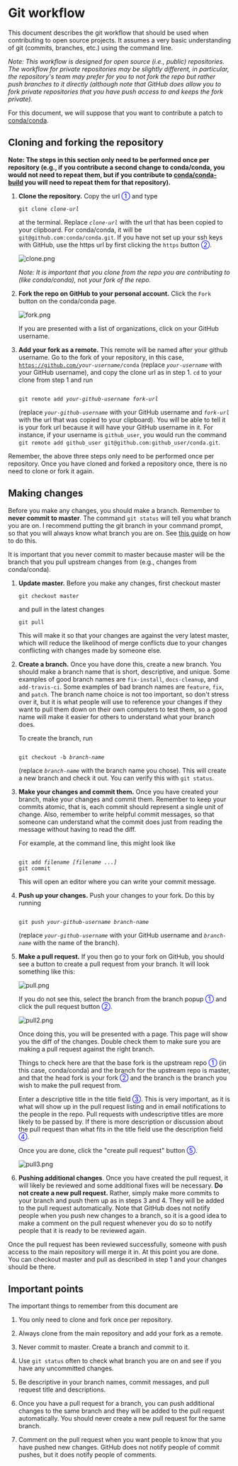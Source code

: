# Git workflow

This document describes the git workflow that should be used when contributing
to open source projects. It assumes a very basic understanding of git
(commits, branches, etc.) using the command line.

*Note: This workflow is designed for open source (i.e., public)
repositories. The workflow for private repositories may be slightly different,
in particular, the repository's team may prefer for you to not fork the repo
but rather push branches to it directly (although note that GitHub does allow
you to fork private repositories that you have push access to and keeps the
fork private).*

For this document, we will suppose that you want to contribute a patch to
[conda/conda](https://github.com/conda/conda).

## Cloning and forking the repository

**Note: The steps in this section only need to be performed once per
repository (e.g., if you contribute a second change to conda/conda, you would
not need to repeat them, but if you contribute to
[conda/conda-build](https://github.com/conda/conda-build) you will need to
repeat them for that repository).**

1. **Clone the repository.** Copy the url <font color="blue">①</font> and
   type

   <code>git clone <i>clone-url</i></code>

   at the terminal. Replace *`clone-url`* with the url that has been copied to
   your clipboard. For conda/conda, it will be
   `git@github.com:conda/conda.git`. If you have not set up your ssh keys with
   GitHub, use the https url by first clicking the `https` button <font
   color="blue">②</font>.

   ![clone.png](clone.png)

   *Note: It is important that you clone from the repo you are contributing
   to (like conda/conda),* not *your fork of the repo.*

2. **Fork the repo on GitHub to your personal account.** Click the `Fork`
   button on the conda/conda page.

   ![fork.png](fork.png)

   If you are presented with a list of organizations, click on your GitHub
   username.

3. **Add your fork as a remote.** This remote will be named after your github
   username.  Go to the fork of your repository, in this case,
   <code>https://github.com/<i>your-username</i>/conda</code> (replace *`your-username`* with
   your GitHub username), and copy the clone url as in step 1. `cd` to your
   clone from step 1 and run

   <code>
   git remote add <i>your-github-username</i> <i>fork-url</i>
   </code>

   (replace *`your-github-username`* with your GitHub username and
   *`fork-url`* with the url that was copied to your clipboard). You will be
   able to tell it is your fork url because it will have your GitHub username
   in it. For instance, if your username is `github_user`, you would run the
   command `git remote add github_user git@github.com:github_user/conda.git`.

Remember, the above three steps only need to be performed once per
repository. Once you have cloned and forked a repository once, there is no
need to clone or fork it again.

## Making changes

Before you make any changes, you should make a branch. Remember to **never
commit to master**. The command `git status` will tell you what branch you are
on. I recommend putting the git branch in your command prompt, so that you
will always know what branch you are on. See
[this guide](http://stackoverflow.com/a/24716445/161801) on how to do this.

It is important that you never commit to master because master will be the
branch that you pull upstream changes from (e.g., changes from
conda/conda).

1. **Update master.** Before you make any changes, first checkout master

   ```
   git checkout master
   ```

   and pull in the latest changes

   ```
   git pull
   ```

   This will make it so that your changes are against the very latest master,
   which will reduce the likelihood of merge conflicts due to your changes
   conflicting with changes made by someone else.

2. **Create a branch.** Once you have done this, create a new branch. You
   should make a branch name that is short, descriptive, and unique. Some
   examples of good branch names are `fix-install`, `docs-cleanup`, and
   `add-travis-ci`. Some examples of bad branch names are `feature`, `fix`,
   and `patch`. The branch name choice is not too important, so don't stress
   over it, but it is what people will use to reference your changes if they
   want to pull them down on their own computers to test them, so a good name
   will make it easier for others to understand what your branch does.

   To create the branch, run

   <code>
   git checkout -b <i>branch-name</i>
   </code>

   (replace *`branch-name`* with the branch name you chose). This will create a
   new branch and check it out. You can verify this with `git status`.

3. **Make your changes and commit them.** Once you have created your branch,
   make your changes and commit them. Remember to keep your commits atomic,
   that is, each commit should represent a single unit of change. Also,
   remember to write helpful commit messages, so that someone can understand
   what the commit does just from reading the message without having to read
   the diff.

   For example, at the command line, this might look like

   <pre><code>
   git add <i>filename [filename ...]</i>
   git commit
   </code></pre>

   This will open an editor where you can write your commit message.

4. **Push up your changes.**  Push your changes to your fork. Do this by
   running

   <code>
   git push <i>your-github-username</i> <i>branch-name</i>
   </code>

   (replace *`your-github-username`* with your GitHub username and
   *`branch-name`* with the name of the branch).

5. **Make a pull request.** If you then go to your fork on GitHub, you should
   see a button to create a pull request from your branch. It will look
   something like this:

   ![pull.png](pull.png)

   If you do not see this, select the branch from the branch popup <font
   color="blue">①</font> and click the pull request button <font
   color="blue">②</font>.

   ![pull2.png](pull2.png)

   Once doing this, you will be presented with a page. This page will show you
   the diff of the changes. Double check them to make sure you are making a
   pull request against the right branch.

   Things to check here are that the base fork is the upstream repo <font
   color="blue">①</font> (in this case, conda/conda) and the branch for the
   upstream repo is master, and that the head fork is your fork <font
   color="blue">②</font> and the branch is the branch you wish to make the
   pull request from.

   Enter a descriptive title in the title field <font
   color="blue">③</font>. This is very important, as it is what will show up
   in the pull request listing and in email notifications to the people in the
   repo. Pull requests with undescriptive titles are more likely to be passed
   by. If there is more description or discussion about the pull request than
   what fits in the title field use the description field <font
   color="blue">④</font>.

   Once you are done, click the "create pull request" button <font
   color="blue">⑤</font>.

   ![pull3.png](pull3.png)

6. **Pushing additional changes**. Once you have created the pull request, it
   will likely be reviewed and some additional fixes will be necessary.  **Do
   not create a new pull request.** Rather, simply make more commits to your
   branch and push them up as in steps 3 and 4. They will be added to the pull
   request automatically.  Note that GitHub does not notify people when you
   push new changes to a branch, so it is a good idea to make a comment on the
   pull request whenever you do so to notify people that it is ready to be
   reviewed again.

Once the pull request has been reviewed successfully, someone with push access
to the main repository will merge it in. At this point you are done. You can
checkout master and pull as described in step 1 and your changes should be
there.

## Important points

The important things to remember from this document are

1. You only need to clone and fork once per repository.

2. Always clone from the main repository and add your fork as a remote.

3. Never commit to master. Create a branch and commit to it.

4. Use `git status` often to check what branch you are on and see if you have
   any uncommitted changes.

5. Be descriptive in your branch names, commit messages, and pull request
   title and descriptions.

6. Once you have a pull request for a branch, you can push additional changes
   to the same branch and they will be added to the pull request
   automatically. You should never create a new pull request for the same
   branch.

7. Comment on the pull request when you want people to know that you have
   pushed new changes. GitHub does not notify people of commit pushes, but it
   does notify people of comments.
